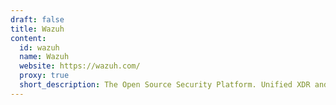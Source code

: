 ```yaml
---
draft: false
title: Wazuh
content:
  id: wazuh
  name: Wazuh
  website: https://wazuh.com/
  proxy: true
  short_description: The Open Source Security Platform. Unified XDR and SIEM protection for endpoints and cloud workloads.
---
```

